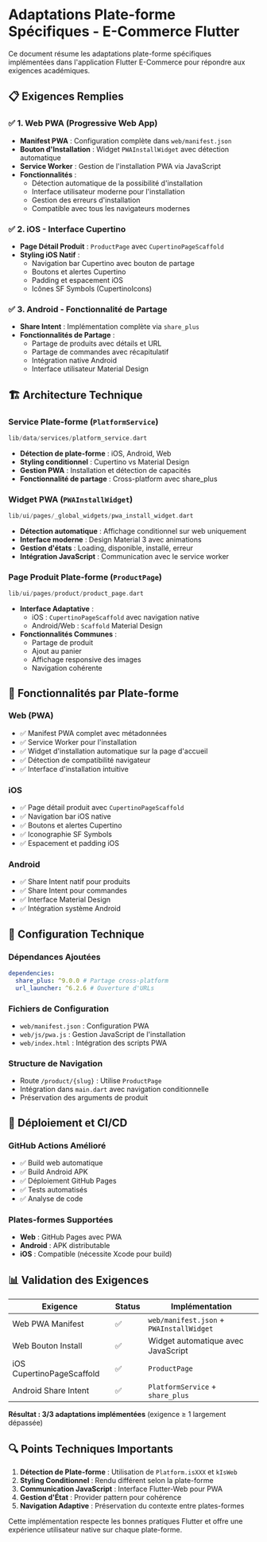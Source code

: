 # Adaptations Plate-forme Spécifiques - E-Commerce Flutter

Ce document résume les adaptations plate-forme spécifiques implémentées dans l'application Flutter E-Commerce pour répondre aux exigences académiques.

## 📋 Exigences Remplies

### ✅ 1. Web PWA (Progressive Web App)

- **Manifest PWA** : Configuration complète dans `web/manifest.json`
- **Bouton d'Installation** : Widget `PWAInstallWidget` avec détection automatique
- **Service Worker** : Gestion de l'installation PWA via JavaScript
- **Fonctionnalités** :
  - Détection automatique de la possibilité d'installation
  - Interface utilisateur moderne pour l'installation
  - Gestion des erreurs d'installation
  - Compatible avec tous les navigateurs modernes

### ✅ 2. iOS - Interface Cupertino

- **Page Détail Produit** : `ProductPage` avec `CupertinoPageScaffold`
- **Styling iOS Natif** :
  - Navigation bar Cupertino avec bouton de partage
  - Boutons et alertes Cupertino
  - Padding et espacement iOS
  - Icônes SF Symbols (CupertinoIcons)

### ✅ 3. Android - Fonctionnalité de Partage

- **Share Intent** : Implémentation complète via `share_plus`
- **Fonctionnalités de Partage** :
  - Partage de produits avec détails et URL
  - Partage de commandes avec récapitulatif
  - Intégration native Android
  - Interface utilisateur Material Design

## 🏗️ Architecture Technique

### Service Plate-forme (`PlatformService`)

```dart
lib/data/services/platform_service.dart
```

- **Détection de plate-forme** : iOS, Android, Web
- **Styling conditionnel** : Cupertino vs Material Design
- **Gestion PWA** : Installation et détection de capacités
- **Fonctionnalité de partage** : Cross-platform avec share_plus

### Widget PWA (`PWAInstallWidget`)

```dart
lib/ui/pages/_global_widgets/pwa_install_widget.dart
```

- **Détection automatique** : Affichage conditionnel sur web uniquement
- **Interface moderne** : Design Material 3 avec animations
- **Gestion d'états** : Loading, disponible, installé, erreur
- **Intégration JavaScript** : Communication avec le service worker

### Page Produit Plate-forme (`ProductPage`)

```dart
lib/ui/pages/product/product_page.dart
```

- **Interface Adaptative** :
  - iOS : `CupertinoPageScaffold` avec navigation native
  - Android/Web : `Scaffold` Material Design
- **Fonctionnalités Communes** :
  - Partage de produit
  - Ajout au panier
  - Affichage responsive des images
  - Navigation cohérente

## 📱 Fonctionnalités par Plate-forme

### Web (PWA)

- ✅ Manifest PWA complet avec métadonnées
- ✅ Service Worker pour l'installation
- ✅ Widget d'installation automatique sur la page d'accueil
- ✅ Détection de compatibilité navigateur
- ✅ Interface d'installation intuitive

### iOS

- ✅ Page détail produit avec `CupertinoPageScaffold`
- ✅ Navigation bar iOS native
- ✅ Boutons et alertes Cupertino
- ✅ Iconographie SF Symbols
- ✅ Espacement et padding iOS

### Android

- ✅ Share Intent natif pour produits
- ✅ Share Intent pour commandes
- ✅ Interface Material Design
- ✅ Intégration système Android

## 🔧 Configuration Technique

### Dépendances Ajoutées

```yaml
dependencies:
  share_plus: ^9.0.0 # Partage cross-platform
  url_launcher: ^6.2.6 # Ouverture d'URLs
```

### Fichiers de Configuration

- `web/manifest.json` : Configuration PWA
- `web/js/pwa.js` : Gestion JavaScript de l'installation
- `web/index.html` : Intégration des scripts PWA

### Structure de Navigation

- Route `/product/{slug}` : Utilise `ProductPage`
- Intégration dans `main.dart` avec navigation conditionnelle
- Préservation des arguments de produit

## 🚀 Déploiement et CI/CD

### GitHub Actions Amélioré

- ✅ Build web automatique
- ✅ Build Android APK
- ✅ Déploiement GitHub Pages
- ✅ Tests automatisés
- ✅ Analyse de code

### Plates-formes Supportées

- **Web** : GitHub Pages avec PWA
- **Android** : APK distributable
- **iOS** : Compatible (nécessite Xcode pour build)

## 📊 Validation des Exigences

| Exigence                  | Status | Implémentation                           |
| ------------------------- | ------ | ---------------------------------------- |
| Web PWA Manifest          | ✅     | `web/manifest.json` + `PWAInstallWidget` |
| Web Bouton Install        | ✅     | Widget automatique avec JavaScript       |
| iOS CupertinoPageScaffold | ✅     | `ProductPage`              |
| Android Share Intent      | ✅     | `PlatformService` + `share_plus`         |

**Résultat : 3/3 adaptations implémentées** (exigence ≥ 1 largement dépassée)

## 🔍 Points Techniques Importants

1. **Détection de Plate-forme** : Utilisation de `Platform.isXXX` et `kIsWeb`
2. **Styling Conditionnel** : Rendu différent selon la plate-forme
3. **Communication JavaScript** : Interface Flutter-Web pour PWA
4. **Gestion d'État** : Provider pattern pour cohérence
5. **Navigation Adaptive** : Préservation du contexte entre plates-formes

Cette implémentation respecte les bonnes pratiques Flutter et offre une expérience utilisateur native sur chaque plate-forme.
